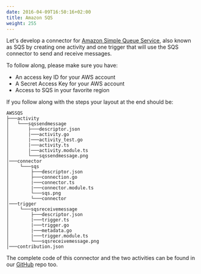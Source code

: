 ```yaml
---
date: 2016-04-09T16:50:16+02:00
title: Amazon SQS
weight: 255
---
```


Let's develop a connector for [Amazon Simple Queue Service](https://aws.amazon.com/sqs/), also known as SQS by creating one activity and one trigger that will use the SQS connector to send and receive messages. 

To follow along, please make sure you have:

* An access key ID for your AWS account
* A Secret Access Key for your AWS account
* Access to SQS in your favorite region

If you follow along with the steps your layout at the end should be:

```
AWSSQS
├───activity
│   └───sqssendmessage
│       ├───descriptor.json
│       |───activity.go
│       |───activity_test.go
│       |───activity.ts
│       |───activity.module.ts
│       └───sqssendmessage.png
│───connector
│    └───sqs
│        ├───descriptor.json
│        ├───connection.go
│        |───connector.ts
│        |───connector.module.ts
│        └───sqs.png
│        └───connector
│───trigger
│    └───sqsreceivemessage
│        ├───descriptor.json
│        |───trigger.ts
│        |───trigger.go
│        |───metadata.go
│        |───trigger.module.ts
│        └───sqsreceivemessage.png
│───contribution.json
```

The complete code of this connector and the two activities can be found in our [GitHub](https://github.com/TIBCOSoftware/tci-flogo/tree/master/samples/extensions/AWSSQS) repo too.
